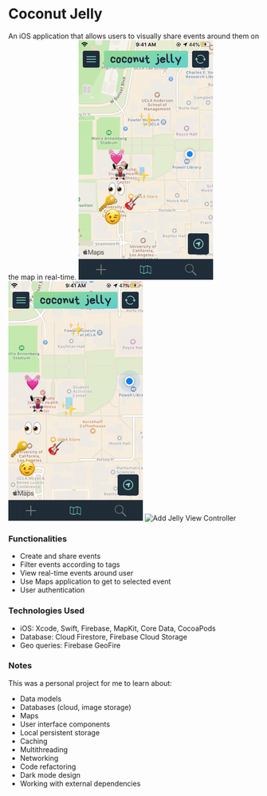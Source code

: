 # Coconut Jelly
An iOS application that allows users to visually share events around them on the map in real-time.
![Map View Controller](https://github.com/ardentlycurious101/Coconut-Jelly/blob/master/GIF/MapViewController.gif)
![Filter View Controller](https://github.com/ardentlycurious101/Coconut-Jelly/blob/master/GIF/FilterViewController.gif)
![Add Jelly View Controller](https://github.com/ardentlycurious101/Coconut-Jelly/blob/master/GIF/AddJelliesViewController.gif)
### Functionalities
* Create and share events
* Filter events according to tags
* View real-time events around user
* Use Maps application to get to selected event
* User authentication
### Technologies Used
* iOS: Xcode, Swift, Firebase, MapKit, Core Data, CocoaPods
* Database: Cloud Firestore,&nbsp;Firebase Cloud Storage
* Geo queries: Firebase GeoFire
### Notes
This was a personal project for me to learn about:
* Data models
* Databases (cloud, image storage)
* Maps
* User interface components
* Local persistent storage
* Caching
* Multithreading
* Networking
* Code refactoring
* Dark mode design
* Working with external dependencies
